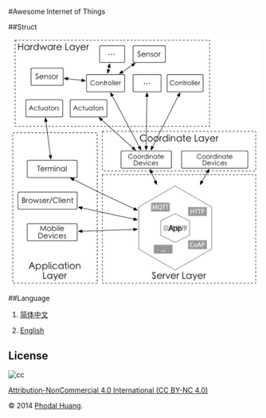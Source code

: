 #Awesome Internet of Things

##Struct

![IoT Struct](struct.jpg)

##Language

1. [简体中文](./ZH-CN.md)

2. [English](./EN.md)

## License

![cc](https://i.creativecommons.org/l/by-nc/4.0/88x31.png)

[Attribution-NonCommercial 4.0 International (CC BY-NC 4.0)](http://creativecommons.org/licenses/by-nc/4.0/)

© 2014 [Phodal Huang](http://www.phodal.com). 
